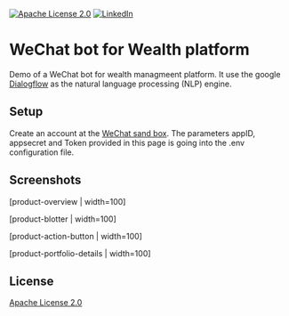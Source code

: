 [![Apache License 2.0][license-shield]][license-url]
[![LinkedIn][linkedin-shield]][linkedin-url]

# WeChat bot for Wealth platform 

Demo of a WeChat bot for wealth managmeent platform. It use the google [Dialogflow](https://dialogflow.com/) as the natural language processing (NLP) engine.

## Setup

Create an account at the [WeChat sand box](https://mp.weixin.qq.com/debug/cgi-bin/sandbox?t=sandbox/login). The parameters appID, appsecret and Token provided in this page is going into the .env configuration file.


## Screenshots


[product-overview  | width=100]


[product-blotter | width=100]


[product-action-button | width=100]


[product-portfolio-details | width=100]



## License
[Apache License 2.0](https://github.com/jhleong/Wealth-Wechat-bot/blob/master/LICENSE)


<!-- MARKDOWN LINKS & IMAGES -->
<!-- https://www.markdownguide.org/basic-syntax/#reference-style-links -->
[license-shield]: https://img.shields.io/github/license/jhleong/Wealth-Wechat-bot
[license-url]: https://github.com/jhleong/Wealth-Wechat-bot/blob/master/LICENSE
[linkedin-shield]: https://img.shields.io/badge/-LinkedIn-black.svg?style=flat-square&logo=linkedin
[linkedin-url]: https://www.linkedin.com/in/jhleong/
[product-overview]: images/Screenshot_overview.png
[product-blotter]: images/Screenshot_blotter.png
[product-action-button]: images/Screenshot_action_button.png
[product-portfolio-details]: images/Screenshot_portfolio_detail.png

